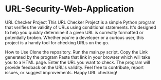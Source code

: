 # URL-Security-Web-Application
URL Checker Project
This URL Checker Project is a simple Python program that verifies the validity of URLs using conditional statements. 
It's designed to help you quickly determine if a given URL is correctly formatted or potentially broken. Whether you're a developer or a curious user, this project is a handy tool for checking URLs on the go.

How to Use
Clone the repository.
Run the main.py script.
Copy the Link generated by the program 
Paste that link in your browser which will take you to a HTML page.
Enter the URL you want to check.
The program will provide feedback on the URL's validity.
Feel free to contribute, report issues, or suggest improvements. Happy URL checking!

